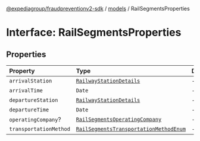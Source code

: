 [@expediagroup/fraudpreventionv2-sdk](../../index.md) / [models](../index.md) / RailSegmentsProperties

# Interface: RailSegmentsProperties

## Properties

| Property | Type | Description | Source |
| :------ | :------ | :------ | :------ |
| `arrivalStation` | [`RailwayStationDetails`](../classes/RailwayStationDetails.md) | - | models/RailSegments.ts:86 |
| `arrivalTime` | `Date` | - | models/RailSegments.ts:84 |
| `departureStation` | [`RailwayStationDetails`](../classes/RailwayStationDetails.md) | - | models/RailSegments.ts:85 |
| `departureTime` | `Date` | - | models/RailSegments.ts:83 |
| `operatingCompany`? | [`RailSegmentsOperatingCompany`](../classes/RailSegmentsOperatingCompany.md) | - | models/RailSegments.ts:88 |
| `transportationMethod` | [`RailSegmentsTransportationMethodEnum`](../type-aliases/RailSegmentsTransportationMethodEnum.md) | - | models/RailSegments.ts:87 |
